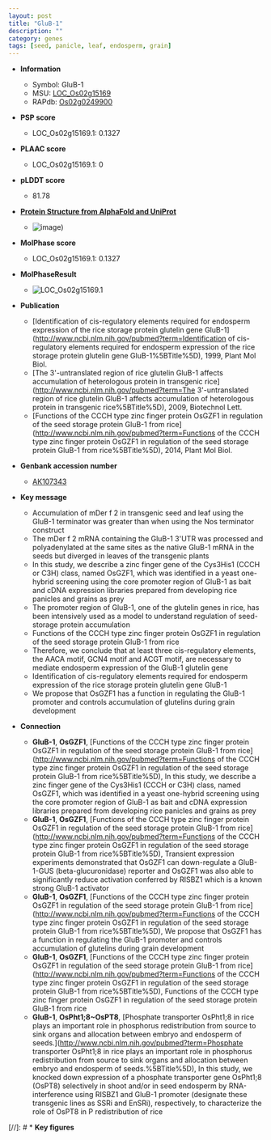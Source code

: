 ```yaml
---
layout: post
title: "GluB-1"
description: ""
category: genes
tags: [seed, panicle, leaf, endosperm, grain]
---
```


* **Information**  
    + Symbol: GluB-1  
    + MSU: [LOC_Os02g15169](http://rice.plantbiology.msu.edu/cgi-bin/ORF_infopage.cgi?orf=LOC_Os02g15169)  
    + RAPdb: [Os02g0249900](http://rapdb.dna.affrc.go.jp/viewer/gbrowse_details/irgsp1?name=Os02g0249900)  

* **PSP score**  
    + LOC_Os02g15169.1: 0.1327 

* **PLAAC score**  
    + LOC_Os02g15169.1: 0 

* **pLDDT score**
    + 81.78

* **[Protein Structure from AlphaFold and UniProt](https://www.uniprot.org/uniprotkb/P14323/entry#structure)**
    + ![image](https://ricepsp.github.io/images/P/AF-P14323-F1.png))

* **MolPhase score**
    + LOC_Os02g15169.1: 0.1327

* **MolPhaseResult**
    + ![LOC_Os02g15169.1](https://ricepsp.github.io/pictures/LOC_Os02g/LOC_Os02g15169.1.png)

* **Publication**  
    + [Identification of cis-regulatory elements required for endosperm expression of the rice storage protein glutelin gene GluB-1](http://www.ncbi.nlm.nih.gov/pubmed?term=Identification of cis-regulatory elements required for endosperm expression of the rice storage protein glutelin gene GluB-1%5BTitle%5D), 1999, Plant Mol Biol.
    + [The 3'-untranslated region of rice glutelin GluB-1 affects accumulation of heterologous protein in transgenic rice](http://www.ncbi.nlm.nih.gov/pubmed?term=The 3'-untranslated region of rice glutelin GluB-1 affects accumulation of heterologous protein in transgenic rice%5BTitle%5D), 2009, Biotechnol Lett.
    + [Functions of the CCCH type zinc finger protein OsGZF1 in regulation of the seed storage protein GluB-1 from rice](http://www.ncbi.nlm.nih.gov/pubmed?term=Functions of the CCCH type zinc finger protein OsGZF1 in regulation of the seed storage protein GluB-1 from rice%5BTitle%5D), 2014, Plant Mol Biol.

* **Genbank accession number**  
    + [AK107343](http://www.ncbi.nlm.nih.gov/nuccore/AK107343)

* **Key message**  
    + Accumulation of mDer f 2 in transgenic seed and leaf using the GluB-1 terminator was greater than when using the Nos terminator construct
    + The mDer f 2 mRNA containing the GluB-1 3'UTR was processed and polyadenylated at the same sites as the native GluB-1 mRNA in the seeds but diverged in leaves of the transgenic plants
    + In this study, we describe a zinc finger gene of the Cys3His1 (CCCH or C3H) class, named OsGZF1, which was identified in a yeast one-hybrid screening using the core promoter region of GluB-1 as bait and cDNA expression libraries prepared from developing rice panicles and grains as prey
    + The promoter region of GluB-1, one of the glutelin genes in rice, has been intensively used as a model to understand regulation of seed-storage protein accumulation
    + Functions of the CCCH type zinc finger protein OsGZF1 in regulation of the seed storage protein GluB-1 from rice
    + Therefore, we conclude that at least three cis-regulatory elements, the AACA motif, GCN4 motif and ACGT motif, are necessary to mediate endosperm expression of the GluB-1 glutelin gene
    + Identification of cis-regulatory elements required for endosperm expression of the rice storage protein glutelin gene GluB-1
    + We propose that OsGZF1 has a function in regulating the GluB-1 promoter and controls accumulation of glutelins during grain development

* **Connection**  
    + __GluB-1__, __OsGZF1__, [Functions of the CCCH type zinc finger protein OsGZF1 in regulation of the seed storage protein GluB-1 from rice](http://www.ncbi.nlm.nih.gov/pubmed?term=Functions of the CCCH type zinc finger protein OsGZF1 in regulation of the seed storage protein GluB-1 from rice%5BTitle%5D), In this study, we describe a zinc finger gene of the Cys3His1 (CCCH or C3H) class, named OsGZF1, which was identified in a yeast one-hybrid screening using the core promoter region of GluB-1 as bait and cDNA expression libraries prepared from developing rice panicles and grains as prey
    + __GluB-1__, __OsGZF1__, [Functions of the CCCH type zinc finger protein OsGZF1 in regulation of the seed storage protein GluB-1 from rice](http://www.ncbi.nlm.nih.gov/pubmed?term=Functions of the CCCH type zinc finger protein OsGZF1 in regulation of the seed storage protein GluB-1 from rice%5BTitle%5D), Transient expression experiments demonstrated that OsGZF1 can down-regulate a GluB-1-GUS (beta-glucuronidase) reporter and OsGZF1 was also able to significantly reduce activation conferred by RISBZ1 which is a known strong GluB-1 activator
    + __GluB-1__, __OsGZF1__, [Functions of the CCCH type zinc finger protein OsGZF1 in regulation of the seed storage protein GluB-1 from rice](http://www.ncbi.nlm.nih.gov/pubmed?term=Functions of the CCCH type zinc finger protein OsGZF1 in regulation of the seed storage protein GluB-1 from rice%5BTitle%5D), We propose that OsGZF1 has a function in regulating the GluB-1 promoter and controls accumulation of glutelins during grain development
    + __GluB-1__, __OsGZF1__, [Functions of the CCCH type zinc finger protein OsGZF1 in regulation of the seed storage protein GluB-1 from rice](http://www.ncbi.nlm.nih.gov/pubmed?term=Functions of the CCCH type zinc finger protein OsGZF1 in regulation of the seed storage protein GluB-1 from rice%5BTitle%5D), Functions of the CCCH type zinc finger protein OsGZF1 in regulation of the seed storage protein GluB-1 from rice
    + __GluB-1__, __OsPht1;8~OsPT8__, [Phosphate transporter OsPht1;8 in rice plays an important role in phosphorus redistribution from source to sink organs and allocation between embryo and endosperm of seeds.](http://www.ncbi.nlm.nih.gov/pubmed?term=Phosphate transporter OsPht1;8 in rice plays an important role in phosphorus redistribution from source to sink organs and allocation between embryo and endosperm of seeds.%5BTitle%5D), In this study, we knocked down expression of a phosphate transporter gene OsPht1;8 (OsPT8) selectively in shoot and/or in seed endosperm by RNA-interference using RISBZ1 and GluB-1 promoter (designate these transgenic lines as SSRi and EnSRi), respectively, to characterize the role of OsPT8 in P redistribution of rice

[//]: # * **Key figures**  



